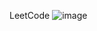 LeetCode 
![image]([https://github.com/nickchen111/Leetcode/blob/main/img/LC%20rating_0925.png](https://github.com/nickchen111/Leetcode/blob/main/img/Leetcode_2091_1016.png))

